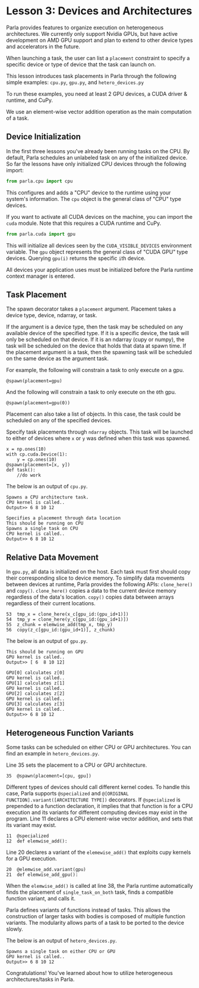 # Lesson 3: Devices and Architectures

Parla provides features to organize execution on heterogeneous architectures. We currently only support Nvidia GPUs, but have active development on AMD GPU support and plan to extend to other device types and accelerators in the future.

When launching a task, the user can list a `placement` constraint to specify a specific device or type of device that the task can launch on.

This lesson introduces task placements in Parla through the following simple examples:
`cpu.py`, `gpu.py`, and `hetero_devices.py`

To run these examples, you need at least 2 GPU devices, a CUDA driver & runtime, and CuPy.

We use an element-wise vector addition operation as the main
computation of a task.

## Device Initialization

In the first three lessons you've already been running tasks on the CPU. By default, Parla schedules an unlabeled task on any of the initialized device. So far the lessons have only initialized CPU devices through the following import:

```python
from parla.cpu import cpu
```

This configures and adds a "CPU" device to the runtime using your system's information. The `cpu` object is the general class of "CPU" type devices.

If you want to activate all CUDA devices on the machine, you can import the `cuda` module. Note that this requires a CUDA runtime and CuPy.

```python
from parla.cuda import gpu
```

This will initialize all devices seen by the `CUDA_VISIBLE_DEVICES` environment variable.
The `gpu` object represents the general class of "CUDA GPU" type devices. Querying `gpu(i)` returns the specific `i`th device.

All devices your application uses must be initialized before the Parla runtime context manager is entered.

## Task Placement

The spawn decorator takes a `placement` argument. Placement takes a device type, device, ndarray, or task.

If the argument is a device type, then the task may be scheduled on any available device of the specified type.
If it is a specific device, the task will only be scheduled on that device.
If it is an ndarray (cupy or numpy), the task will be scheduled on the device that holds that data at spawn time.
If the placement argument is a task, then the spawning task will be scheduled on the same device as the argument task.

For example, the following will constrain a task to only execute on a gpu.

```
@spawn(placement=gpu)
```

And the following will constrain a task to only execute on the `0`th gpu.

```
@spawn(placement=gpu(0))
```

Placement can also take a list of objects. In this case, the task could be scheduled on any of the specified devices.

Specify task placements through `ndarray` objects.
This task will be launched to either of devices where `x` or `y` was defined
when this task was spawned.

```
x = np.ones(10)
with cp.cuda.Device(1):
    y = cp.ones(10)
@spawn(placement=[x, y])
def task():
    //do work
```

The below is an output of `cpu.py`.

```
Spawns a CPU architecture task.
CPU kernel is called..
Output>> 6 8 10 12

Specifies a placement through data location
This should be running on CPU
Spawns a single task on CPU
CPU kernel is called..
Output>> 6 8 10 12
```

## Relative Data Movement

In `gpu.py`, all data is initialized on the host. Each task must first should copy their corresponding slice to device memory.
To simplify data movements between devices at runtime, Parla provides the following APIs: `clone_here()` and `copy()`. `clone_here()` copies a data to the current device memory regardless of the data's location. `copy()` copies data between arrays
regardless of their current locations.

```
53  tmp_x = clone_here(x_c[gpu_id:(gpu_id+1)])
54  tmp_y = clone_here(y_c[gpu_id:(gpu_id+1)])
55  z_chunk = elemwise_add(tmp_x, tmp_y)
56  copy(z_c[gpu_id:(gpu_id+1)], z_chunk)
```

The below is an output of `gpu.py`.

```
This should be running on GPU
GPU kernel is called..
Output>> [ 6  8 10 12]

GPU[0] calculates z[0]
GPU kernel is called..
GPU[1] calculates z[1]
GPU kernel is called..
GPU[2] calculates z[2]
GPU kernel is called..
GPU[3] calculates z[3]
GPU kernel is called..
Output>> 6 8 10 12
```

## Heterogeneous Function Variants

Some tasks can be scheduled on either CPU or GPU architectures.
You can find an example in `hetero_devices.py`.

Line 35 sets the placement to a CPU or GPU architecture.

```
35  @spawn(placement=[cpu, gpu])
```

Different types of devices should call different kernel codes.
To handle this case, Parla supports `@specialized` and
`@[ORIGINAL FUNCTION].variant([ARCHITECTURE TYPE])`
decorators. If `@specialized` is prepended to a function declaration, it implies that
that function is for a CPU execution and its variants for different computing devices may
exist in the program.
Line 11 declares a CPU element-wise vector addition, and sets that its variant may exist.

```
11  @specialized
12  def elemwise_add():
```

Line 20 declares a variant of the `elemewise_add()` that exploits cupy kernels
for a GPU execution.

```
20  @elemwise_add.variant(gpu)
21  def elemwise_add_gpu():
```

When the `elemwise_add()` is called at line 38, the Parla runtime automatically finds
the placement of `single_task_on_both` task, finds a compatible function variant, and
calls it.

Parla defines variants of functions instead of tasks. This allows the construction of larger tasks with bodies is composed of multiple function variants. The modularity allows parts of a task to be ported to the device slowly.

The below is an output of `hetero_devices.py`.

```
Spawns a single task on either CPU or GPU
GPU kernel is called..
Output>> 6 8 10 12
```

Congratulations! You've learned about how to utilize heterogeneous architectures/tasks in Parla.
